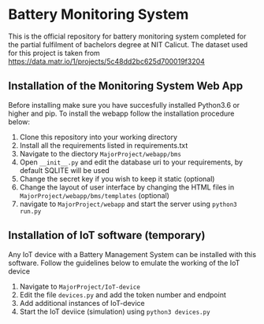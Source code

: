 # Battery Monitoring System
This is the official repository for battery monitoring system completed for the partial fulfilment of bachelors degree at NIT Calicut.
The dataset used for this project is taken from https://data.matr.io/1/projects/5c48dd2bc625d700019f3204
## Installation of the Monitoring System Web App
Before installing make sure you have succesfully installed Python3.6 or higher and pip. To install the webapp follow the installation procedure below:
1. Clone this repository into your working directory
2. Install all the requirements listed in requirements.txt
3. Navigate to the diectory `MajorProject/webapp/bms`
4. Open `__init__.py` and edit the database uri to your requirements, by default SQLITE will be used
5. Change the secret key if you wish to keep it static (optional)
6. Change the layout of user interface by changing the HTML files in `MajorProject/webapp/bms/templates` (optional)
7. navigate to `MajorProject/webapp` and start the server using `python3 run.py`
## Installation of IoT software (temporary)
Any IoT device with a Battery Management System can be installed with this software. Follow the guidelines below to emulate the working of the IoT device
1. Navigate to `MajorProject/IoT-device`
2. Edit the file `devices.py` and add the token number and endpoint
3. Add additional instances of IoT-device
4. Start the IoT deviice (simulation) using `python3 devices.py`
